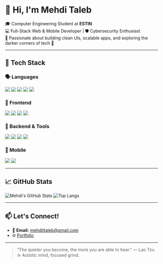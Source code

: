 # 👋 Hi, I'm Mehdi Taleb

🎓 Computer Engineering Student at **ESTIN**  
💻 Full-Stack Web & Mobile Developer | 🛡️ Cybersecurity Enthusiast  
🧠 Passionate about building clean UIs, scalable apps, and exploring the darker corners of tech 🔐

---

## 🧰 Tech Stack

### 🗣️ Languages  
<p>
  <img src="https://img.shields.io/badge/JavaScript-F7DF1E?logo=javascript&logoColor=black" />
  <img src="https://img.shields.io/badge/TypeScript-3178C6?logo=typescript&logoColor=white" />
  <img src="https://img.shields.io/badge/Python-3776AB?logo=python&logoColor=white" />
  <img src="https://img.shields.io/badge/C-00599C?logo=c&logoColor=white" />
  <img src="https://img.shields.io/badge/Java-007396?logo=java&logoColor=white" />
</p>

### 🎨 Frontend  
<p>
  <img src="https://img.shields.io/badge/React-61DAFB?logo=react&logoColor=black" />
  <img src="https://img.shields.io/badge/React Native-61DAFB?logo=react&logoColor=black" />
  <img src="https://img.shields.io/badge/Tailwind_CSS-06B6D4?logo=tailwind-css&logoColor=white" />
  <img src="https://img.shields.io/badge/Chakra_UI-319795?logo=chakra-ui&logoColor=white" />
</p>

### 🧩 Backend & Tools  
<p>
  <img src="https://img.shields.io/badge/Supabase-3ECF8E?logo=supabase&logoColor=white" />
  <img src="https://img.shields.io/badge/Node.js-339933?logo=nodedotjs&logoColor=white" />
  <img src="https://img.shields.io/badge/Git-F05032?logo=git&logoColor=white" />
  <img src="https://img.shields.io/badge/Figma-F24E1E?logo=figma&logoColor=white" />
</p>

### 📱 Mobile  
<p>
  <img src="https://img.shields.io/badge/React Native-61DAFB?logo=react&logoColor=black" />
  <img src="https://img.shields.io/badge/NativeWind-06B6D4?style=flat&logo=tailwind-css&logoColor=white" />
</p>

---

## 📈 GitHub Stats

![Mehdi's GitHub Stats](https://github-readme-stats.vercel.app/api?username=mehditaleb&show_icons=true&theme=radical&hide=issues)
![Top Langs](https://github-readme-stats.vercel.app/api/top-langs/?username=mehditaleb&layout=compact&theme=radical)

---

## 📫 Let's Connect!

- 📧 **Email:** mehdittaleb@gmail.com  
- 🌐 [Portfolio](https://mehdiportfoli0.netlify.app/)

---

> “The quieter you become, the more you are able to hear.” — Lao Tzu  
> ☕ Autistic mind, focused grind.
